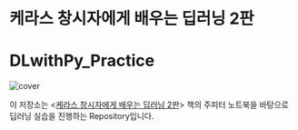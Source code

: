 # 케라스 창시자에게 배우는 딥러닝 2판
# DLwithPy_Practice

![cover](cover.jpg)

이 저장소는 <[케라스 창시자에게 배우는 딥러닝 2판](https://tensorflow.blog/kerasdl2/)> 책의 주피터 노트북을 바탕으로 딥러닝 실습을 진행하는 Repository입니다.

